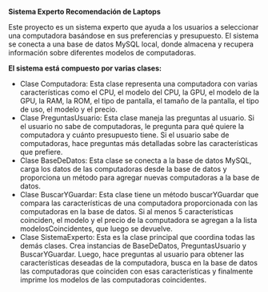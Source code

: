**Sistema Experto Recomendación de Laptops**

Este proyecto es un sistema experto que ayuda a los usuarios a seleccionar una computadora basándose en sus preferencias y presupuesto. El sistema se conecta a una base de datos MySQL local, donde almacena y recupera información sobre diferentes modelos de computadoras.

**El sistema está compuesto por varias clases:**

- Clase Computadora: Esta clase representa una computadora con varias características como el CPU, el modelo del CPU, la GPU, el modelo de la GPU, la RAM, la ROM, el tipo de pantalla, el tamaño de la pantalla, el tipo de uso, el modelo y el precio.
- Clase PreguntasUsuario: Esta clase maneja las preguntas al usuario. Si el usuario no sabe de computadoras, le pregunta para qué quiere la computadora y cuánto presupuesto tiene. Si el usuario sabe de computadoras, hace preguntas más detalladas sobre las características que prefiere.
- Clase BaseDeDatos: Esta clase se conecta a la base de datos MySQL, carga los datos de las computadoras desde la base de datos y proporciona un método para agregar nuevas computadoras a la base de datos.
- Clase BuscarYGuardar: Esta clase tiene un método buscarYGuardar que compara las características de una computadora proporcionada con las computadoras en la base de datos. Si al menos 5 características coinciden, el modelo y el precio de la computadora se agregan a la lista modelosCoincidentes, que luego se devuelve.
- Clase SistemaExperto: Esta es la clase principal que coordina todas las demás clases. Crea instancias de BaseDeDatos, PreguntasUsuario y BuscarYGuardar. Luego, hace preguntas al usuario para obtener las características deseadas de la computadora, busca en la base de datos las computadoras que coinciden con esas características y finalmente imprime los modelos de las computadoras coincidentes.
